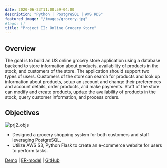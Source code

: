 ```yaml
---
date: 2020-06-23T11:00:59-04:00
description: "Python | PostgreSQL | AWS RDS"
featured_image: "/images/grocery.jpg"
#tags: []
title: "Project II: Online Grocery Store"
---
```

## Overview
The goal is to build an US online grocery store application using a database backend to store information about products, availability of products in the stock, and customers of the store. The application should support two types of users. Customers of the store can search for products and look up information about products, setup an account and change their preferences and account details, order products, and make payments. Staff of the store can modify and create products, update the availability of products in the stock, query customer information, and process orders.


## Objectives
![prj2_objs](/images/prj2_objs4.png)

* Designed a grocery shopping system for both customers and staff leveraging PostgreSQL.
* Utilize AWS S3, Python Flask to create an e-commerce website for users to perform tasks.

[Demo](https://github.com/A-Y-Yang/CS-425-Online-Grocery-Store-App-master/raw/master/Demo_final_version.mp4)  | [ER-model](https://github.com/A-Y-Yang/CS-425-Online-Grocery-Store-App-master/raw/master/cs425%20Final%20Project-ER.pdf)  |  [GitHub](https://github.com/A-Y-Yang/CS-425-Online-Grocery-Store-App-master)
